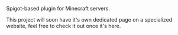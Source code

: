 Spigot-based plugin for Minecraft servers.

This project will soon have it's own dedicated page on a specialized website, feel free to check it out once it's here.
